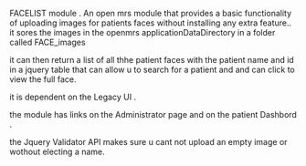 
FACELIST  module . 
An open mrs module that provides a basic functionality of uploading images for patients faces without installing any extra feature.. 
it sores the images in the openmrs applicationDataDirectory in a folder called FACE_images

it can then return a list of all thhe patient faces with the patient name and id in a jquery table  that can allow u to search for a patient and and can click to view the full face.

it is dependent on the Legacy UI .

the module has links on the Administrator page and on the patient Dashbord .

the Jquery Validator API makes sure u cant not upload an empty image or wothout electing a name. 